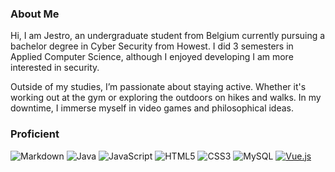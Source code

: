 ### About Me
Hi, I am Jestro, an undergraduate student from Belgium currently pursuing a bachelor degree in Cyber Security from Howest. I did 3 semesters in Applied Computer Science, although I enjoyed developing I am more interested in security.

Outside of my studies, I’m passionate about staying active. Whether it's working out at the gym or exploring the outdoors on hikes and walks. In my downtime, I immerse myself in video games and philosophical ideas.

### Proficient
![Markdown](https://img.shields.io/badge/markdown-%23000000.svg?style=for-the-badge&logo=markdown&logoColor=white) ![Java](https://img.shields.io/badge/java-%23ED8B00.svg?style=for-the-badge&logo=openjdk&logoColor=white) ![JavaScript](https://img.shields.io/badge/javascript-%23323330.svg?style=for-the-badge&logo=javascript&logoColor=%23F7DF1E) ![HTML5](https://img.shields.io/badge/html5-%23E34F26.svg?style=for-the-badge&logo=html5&logoColor=white) ![CSS3](https://img.shields.io/badge/css3-%231572B6.svg?style=for-the-badge&logo=css3&logoColor=white) ![MySQL](https://img.shields.io/badge/MySQL-4479A1?style=for-the-badge&logo=mysql&logoColor=fff) [![Vue.js](https://img.shields.io/badge/Vue.js-4FC08D?style=for-the-badge&logo=vuedotjs&logoColor=fff)](#)
